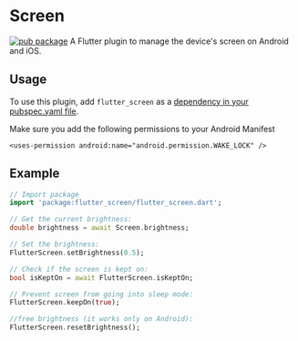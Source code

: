 # Screen
[![pub package](https://img.shields.io/pub/v/screen.svg)](https://pub.dartlang.org/packages/screen)
A Flutter plugin to manage the device's screen on Android and iOS.

## Usage
To use this plugin, add `flutter_screen` as a [dependency in your pubspec.yaml file](https://flutter.io/platform-plugins/).

Make sure you add the following permissions to your Android Manifest
```
<uses-permission android:name="android.permission.WAKE_LOCK" />
```

## Example
``` dart
// Import package
import 'package:flutter_screen/flutter_screen.dart';

// Get the current brightness:
double brightness = await Screen.brightness;

// Set the brightness:
FlutterScreen.setBrightness(0.5);

// Check if the screen is kept on:
bool isKeptOn = await FlutterScreen.isKeptOn;

// Prevent screen from going into sleep mode:
FlutterScreen.keepOn(true);

//free brightness (it works only on Android):
FlutterScreen.resetBrightness();
```
